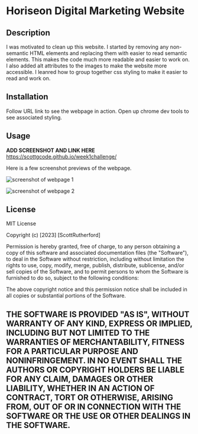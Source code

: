 # Horiseon Digital Marketing Website

## Description

I was motivated to clean up this website. I started by removing any non-semantic HTML elements and replacing them with easier to read semantic elements. This makes the code much more readable and easier to work on. I also added alt attributes to the images to make the website more accessible. I leanred how to group together css styling to make it easier to read and work on. 

## Installation

Follow URL link to see the webpage in action. Open up chrome dev tools to see associated styling. 

## Usage

**ADD SCREENSHOT AND LINK HERE**
https://scottgcode.github.io/week1challenge/

Here is a few screenshot previews of the webpage. 

![screenshot of webpage 1](<../../bootcamp/UofU-VIRT-FSF-PT-08-2023-U-LOLC/UofU-VIRT-FSF-PT-08-2023-U-LOLC-3/01-HTML-Git-CSS/02-Challenge/Develop/images/Screenshot 2023-08-29 at 11.38.45 AM.png>)

![screenshot of webpage 2](<../../bootcamp/UofU-VIRT-FSF-PT-08-2023-U-LOLC/UofU-VIRT-FSF-PT-08-2023-U-LOLC-3/01-HTML-Git-CSS/02-Challenge/Develop/images/Screenshot 2023-08-29 at 11.38.34 AM.png>)


## License

MIT License

Copyright (c) [2023] [ScottRutherford]

Permission is hereby granted, free of charge, to any person obtaining a copy
of this software and associated documentation files (the "Software"), to deal
in the Software without restriction, including without limitation the rights
to use, copy, modify, merge, publish, distribute, sublicense, and/or sell
copies of the Software, and to permit persons to whom the Software is
furnished to do so, subject to the following conditions:

The above copyright notice and this permission notice shall be included in all
copies or substantial portions of the Software.

THE SOFTWARE IS PROVIDED "AS IS", WITHOUT WARRANTY OF ANY KIND, EXPRESS OR
IMPLIED, INCLUDING BUT NOT LIMITED TO THE WARRANTIES OF MERCHANTABILITY,
FITNESS FOR A PARTICULAR PURPOSE AND NONINFRINGEMENT. IN NO EVENT SHALL THE
AUTHORS OR COPYRIGHT HOLDERS BE LIABLE FOR ANY CLAIM, DAMAGES OR OTHER
LIABILITY, WHETHER IN AN ACTION OF CONTRACT, TORT OR OTHERWISE, ARISING FROM,
OUT OF OR IN CONNECTION WITH THE SOFTWARE OR THE USE OR OTHER DEALINGS IN THE
SOFTWARE.
---
